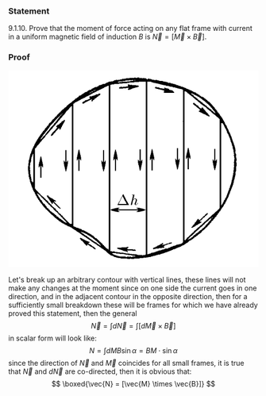 ###  Statement 

$9.1.10.$ Prove that the moment of force acting on any flat frame with current in a uniform magnetic field of induction $B$ is $\vec{N} = [\vec{M} \times \vec{B}]$. 

### Proof

![|650x511, 31%](../../img/9.1.10/9.1.10s.png)

Let's break up an arbitrary contour with vertical lines, these lines will not make any changes at the moment since on one side the current goes in one direction, and in the adjacent contour in the opposite direction, then for a sufficiently small breakdown these will be frames for which we have already proved this statement, then the general $$ \vec{N} =\int{d\vec{N}} = \int{[d\vec{M} \times \vec{B}]} $$ in scalar form will look like: $$ {N} =\int{d{M}{B}\sin\alpha}= BM\cdot \sin\alpha $$ since the direction of $\vec N$ and $\vec M$ coincides for all small frames, it is true that $\vec N$ and $d\vec N$ are co-directed, then it is obvious that: $$ \boxed{\vec{N} = [\vec{M} \times \vec{B}]} $$ 

